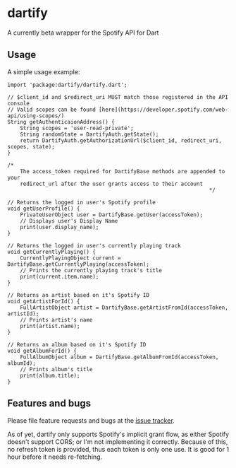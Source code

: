 # dartify

A currently beta wrapper for the Spotify API for Dart

## Usage

A simple usage example:

    import 'package:dartify/dartify.dart';
    
    // $client_id and $redirect_uri MUST match those registered in the API console
    // Valid scopes can be found [here](https://developer.spotify.com/web-api/using-scopes/)
    String getAuthenticaionAddress() {
        String scopes = 'user-read-private';
        String randomState = DartifyAuth.getState();
        return DartifyAuth.getAuthorizationUrl($client_id, redirect_uri, scopes, state);
    }
    
    /*
        The access_token required for DartifyBase methods are appended to your
        redirect_url after the user grants access to their account
                                                                    */
    
    // Returns the logged in user's Spotify profile
    void getUserProfile() {
        PrivateUserObject user = DartifyBase.getUser(accessToken);
        // Displays user's Display Name
        print(user.display_name);
    }
    
    // Returns the logged in user's currently playing track
    void getCurrentlyPlaying() {
        CurrentlyPlayingObject current = DartifyBase.getCurrentlyPlaying(accessToken);
        // Prints the currently playing track's title
        print(current.item.name);
    }
    
    // Returns an artist based on it's Spotify ID
    void getArtistForId() {
        FullArtistObject artist = DartifyBase.getArtistFromId(accessToken, artistId);
        // Prints artist's name
        print(artist.name);
    }
    
    // Returns an album based on it's Spotify ID
    void getAlbumForId() {
        FullAlbumObject album = DartifyBase.getAlbumFromId(accessToken, albumId);
        // Prints album's title
        print(album.title);
    }

## Features and bugs

Please file feature requests and bugs at the [issue tracker][tracker].

[tracker]: http://example.com/issues/replaceme

As of yet, dartify only supports Spotify's implicit grant flow, as either Spotify doesn't support CORS; or I'm not implementing it correctly. Because of this, no refresh token is provided, thus each token is only one use. It is good for 1 hour before it needs re-fetching.
